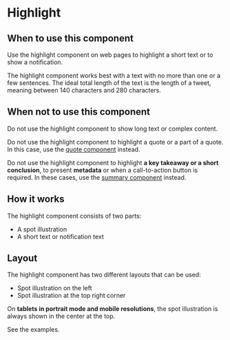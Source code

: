 # Highlight

## When to use this component

Use the highlight component on web pages to highlight a short text or to show a notification.

The highlight component works best with a text with no more than one or a few sentences. The ideal total length of the text is the length of a tweet, meaning between 140 characters and 280 characters.

## When not to use this component

Do not use the highlight component to show long text or complex content.

Do not use the highlight component to highlight a quote or a part of a quote. In this case, use the <a href="{{path './quote.html'}}">quote component</a> instead.

Do not use the highlight component to highlight **a key takeaway or a short conclusion**, to present **metadata** or when a call-to-action button is required. In these cases, use the <a href="{{path './summary-box.html'}}">summary component</a> instead.

## How it works

The highlight component consists of two parts:

* A spot illustration
* A short text or notification text

## Layout

The highlight component has two different layouts that can be used:

* Spot illustration on the left
* Spot illustration at the top right corner

On **tablets in portrait mode and mobile resolutions**, the spot illustration is always shown in the center at the top.

See the examples.